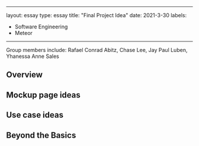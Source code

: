 
---
layout: essay
type: essay
title: "Final Project Idea"
date: 2021-3-30
labels:
  - Software Engineering
  - Meteor
---

Group members include: Rafael Conrad Abitz, Chase Lee, Jay Paul Luben, Yhanessa Anne Sales

## Overview



## Mockup page ideas

## Use case ideas

## Beyond the Basics
